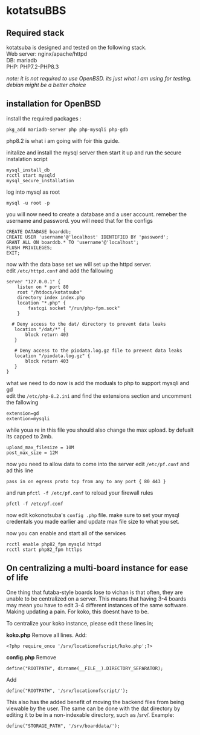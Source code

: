 # kotatsuBBS

## Required stack
kotatsuba is designed and tested on the following stack.<br>
Web server: nginx/apache/httpd<br>
DB: mariadb<br>
PHP: PHP7.2-PHP8.3<br>

*note: it is not required to use OpenBSD. its just what i am using for testing. debian might be a better choice*
## installation for OpenBSD

install the required packages : 
```
pkg_add mariadb-server php php-mysqli php-gdb
```
php8.2 is what i am going with foir this guide.

initalize and install  the mysql server 
then start it up and run the secure instalation script
```
mysql_install_db 
rcctl start mysqld
mysql_secure_installation
```


log into mysql as root 
```
mysql -u root -p
```
you will now need to create a database and a user account.
remeber the username and password. you will need that for the configs
```mysql
CREATE DATABASE boarddb;
CREATE USER 'username'@'localhost' IDENTIFIED BY 'password';
GRANT ALL ON boarddb.* TO 'username'@'localhost';
FLUSH PRIVILEGES;
EXIT;
```

now with the data base set we will set up the httpd server.<br>
edit ``/etc/httpd.conf`` and add the fallowing
```
server "127.0.0.1" {
	listen on * port 80
	root "/htdocs/kotatsuba"
	directory index index.php
	location "*.php" {
		fastcgi socket "/run/php-fpm.sock"
	}

  # Deny access to the dat/ directory to prevent data leaks
   location "/dat/*" {
       block return 403
   }

   # Deny access to the piodata.log.gz file to prevent data leaks
   location "/piodata.log.gz" {
       block return 403
   }
}
```

what we need to do now is add the moduals to php to support mysqli and gd<br>
edit the ``/etc/php-8.2.ini`` and find the extensions section and uncomment the fallowing<br>
```
extension=gd
extention=mysqli
```
while youa re in this file you should also change the max upload. by defualt its capped to 2mb. 
```
upload_max_filesize = 10M
post_max_size = 12M
```
now you need to allow data to come into the server
edit ``/etc/pf.conf`` and ad this line
```
pass in on egress proto tcp from any to any port { 80 443 }
```
and run ``pfctl -f /etc/pf.conf`` to reload your firewall rules
```
pfctl -f /etc/pf.conf
```

now edit kokonotsuba's ``config .php`` file. make sure to set your mysql credentals you made earlier and update max file size to what you set.

now you can enable and start all of the services<br>
```
rcctl enable php82_fpm mysqld httpd
rcctl start php82_fpm httlps
```


## On centralizing a multi-board instance for ease of life
One thing that futaba-style boards lose to vichan is that often, they are unable to be centralized on a server. This means that having 3-4 boards may mean you have to edit 3-4 different instances of the same software. Making updating a pain. For koko, this doesnt have to be.

To centralize your koko instance, please edit these lines in;

**koko.php**
Remove all lines. Add:

`<?php require_once '/srv/locationofscript/koko.php';?>`

**config.php**
Remove 

`define("ROOTPATH", dirname(__FILE__).DIRECTORY_SEPARATOR);`

Add

`define("ROOTPATH", '/srv/locationofscript/');`

This also has the added benefit of moving the backend files from being viewable by the user. The same can be done with the dat directory by editing it to be in a non-indexable directory, such as /srv/. Example:

`define("STORAGE_PATH", '/srv/boarddata/');`
